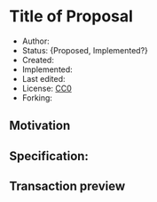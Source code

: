 Title of Proposal
===============================

* Author: 
* Status: {Proposed, Implemented?}
* Created: 
* Implemented: 
* Last edited: 
* License: [CC0](https://creativecommons.org/publicdomain/zero/1.0/)
* Forking: 

Motivation
----------

Specification: 
-------------

Transaction preview
-------------------